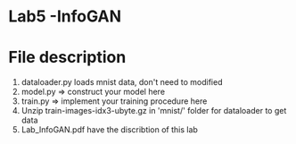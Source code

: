 # Lab5 -InfoGAN

# File description
1. dataloader.py loads mnist data, don't need to modified
2. model.py => construct your model here
3. train.py => implement your training procedure here
4. Unzip train-images-idx3-ubyte.gz in 'mnist/' folder for dataloader to get data
5. Lab_InfoGAN.pdf have the discribtion of this lab
